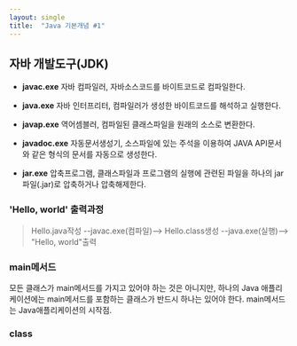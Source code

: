 ```yaml
---
layout: single
title:  "Java 기본개념 #1"
---
```

## 자바 개발도구(JDK)

- **javac.exe**   자바 컴파일러, 자바소스코드를 바이트코드로 컴파일한다.
- **java.exe**    자바 인터프리터, 컴파일러가 생성한 바이트코드를 해석하고 실행한다.
- **javap.exe**   역어셈블러, 컴파일된 클래스파일을 원래의 소스로 변환한다.

- **javadoc.exe** 자동문서생성기, 소스파일에 있는 주석을 이용하여 JAVA API문서와 같은 형식의 문서를 자동으로 생성한다.
- **jar.exe**     압축프로그램, 클래스파일과 프로그램의 실행에 관련된 파일을 하나의 jar파일(.jar)로 압축하거나 압축해제한다.

### 'Hello, world' 출력과정
> Hello.java작성 --javac.exe(컴파일)--> Hello.class생성 --java.exe(실행)--> "Hello, world"출력

### main메서드
모든 클래스가 main메서드를 가지고 있어야 하는 것은 아니지만,
하나의 Java 애플리케이션에는 main메서드를 포함하는 클래스가 반드시 하나는 있어야 한다.
main메서드는 Java애플리케이션의 시작점.

### class

